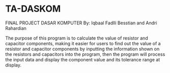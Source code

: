 # TA-DASKOM
FINAL PROJECT DASAR KOMPUTER 
By: Iqbaal Fadlli Besstian and Andri Rahardian

The purpose of this program is to calculate the value of resistor and capacitor components, making it easier for users to find out the value of a resistor and capacitor components by inputting the information shown on the resistors and capacitors into the program, then the program will process the input data and display the component value and its tolerance range at display.
